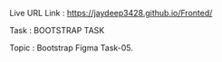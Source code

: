 Live URL Link : https://jaydeep3428.github.io/Fronted/

Task : BOOTSTRAP TASK

Topic : Bootstrap Figma Task-05.